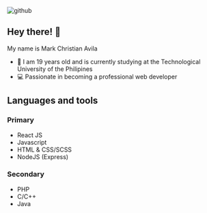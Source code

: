![github](https://user-images.githubusercontent.com/47880138/126040572-6e54fb86-d3f4-4acd-896a-de5002fee0ef.png)

## Hey there! 👋

My name is Mark Christian Avila
* 🏫 I am 19 years old and is currently studying at the Technological University of the Philipines
* 💻 Passionate in becoming a professional web developer

## Languages and tools

### Primary
* React JS
* Javascript
* HTML & CSS/SCSS
* NodeJS (Express)
### Secondary
* PHP
* C/C++
* Java 

<!---
Mark-Avila/Mark-Avila is a ✨ special ✨ repository because its `README.md` (this file) appears on your GitHub profile.
You can click the Preview link to take a look at your changes.
--->
